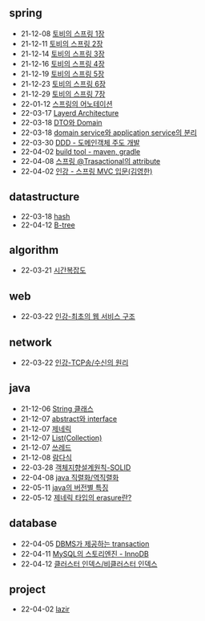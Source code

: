 ## spring
+ 21-12-08 [토비의 스프링 1장](https://lala-ogu.github.io/spring/spring-chapter1/)
+ 21-12-11 [토비의 스프링 2장](https://lala-ogu.github.io/spring/spring-chapter2/)
+ 21-12-14 [토비의 스프링 3장](https://lala-ogu.github.io/spring/spring-chapter3/)
+ 21-12-16 [토비의 스프링 4장](https://lala-ogu.github.io/spring/spring-chapter4/)
+ 21-12-19 [토비의 스프링 5장](https://lala-ogu.github.io/spring/spring-chapter5/)
+ 21-12-23 [토비의 스프링 6장](https://lala-ogu.github.io/spring/spring-chapter6/)
+ 21-12-29 [토비의 스프링 7장](https://lala-ogu.github.io/spring/spring-chapter9)
+ 22-01-12 [스프링의 어노테이션](https://lala-ogu.github.io/spring/spring-annotations/)
+ 22-03-17 [Layerd Architecture](https://lala-ogu.github.io/spring/spring-architecture/)
+ 22-03-18 [DTO와 Domain](https://lala-ogu.github.io/spring/spring-domain_DTO/)
+ 22-03-18 [domain service와 application service의 분리](https://lala-ogu.github.io/spring/spring-domain_service/)
+ 22-03-30 [DDD - 도메인객체 주도 개발](https://lala-ogu.github.io/architecture/spring-DDD/)
+ 22-04-02 [build tool - maven, gradle](https://lala-ogu.github.io/spring/spring-buildtool/)
+ 22-04-08 [스프링 @Trasactional의 attribute](https://lala-ogu.github.io/spring/spring-transactional/)
+ 22-04-02 [인강 - 스프링 MVC 입문(김영한)](https://lala-ogu.github.io/spring/online_study-springbegginer/)

## datastructure
+ 22-03-18 [hash](https://lala-ogu.github.io/data_structure/data_structure-hash/)
+ 22-04-12 [B-tree](https://lala-ogu.github.io/datastructure/datastructure-btree/)

## algorithm
+ 22-03-21 [시간복잡도](https://lala-ogu.github.io/algorithm/algorithm-time_complexity/)

## web
+ 22-03-22 [인강-최초의 웹 서비스 구조](https://lala-ogu.github.io/web/online_study-web_service/)

## network
+ 22-03-22 [인강-TCP송/수신의 원리](https://lala-ogu.github.io/network/online_study-tcp/)

## java
+ 21-12-06 [String 클래스](https://lala-ogu.github.io/java/java-string/)
+ 21-12-07 [abstract와 interface](https://lala-ogu.github.io/java/java-abstract-interface/)
+ 21-12-07 [제네릭](https://lala-ogu.github.io/java/java-generic/)
+ 21-12-07 [List(Collection)](https://lala-ogu.github.io/java/java-list/)
+ 21-12-07 [쓰레드](https://lala-ogu.github.io/java/java-thread/)
+ 21-12-08 [람다식](https://lala-ogu.github.io/java/java-lambda/)
+ 22-03-28 [객체지향설계원칙-SOLID](https://lala-ogu.github.io/java/java-solid/)
+ 22-04-08 [java 직렬화/역직렬화](https://lala-ogu.github.io/java/java-serialization/)
+ 22-05-11 [java의 버전별 특징](https://lala-ogu.github.io/java/java-study/java-versions/)
+ 22-05-12 [제네릭 타입의 erasure란?](https://lala-ogu.github.io/java/java-study/java-erasure/)

## database
+ 22-04-05 [DBMS가 제공하는 transaction](https://lala-ogu.github.io/spring/database-dbms_transaction/)
+ 22-04-11 [MySQL의 스토리엔진 - InnoDB](https://lala-ogu.github.io/database/database-innodb/)
+ 22-04-12 [클러스터 인덱스/비클러스터 인덱스](https://lala-ogu.github.io/database/database-index/)

## project
+ 22-04-02 [lazir](https://lala-ogu.github.io/project/project-lazir/)

